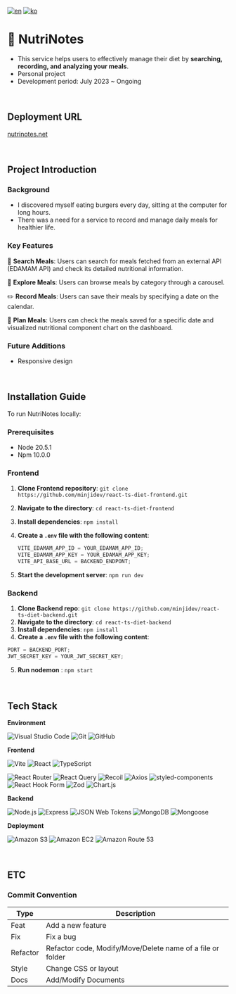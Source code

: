 [![en](https://img.shields.io/badge/lang-en-F38181.svg)](https://github.com/minjidev/react-ts-diet-frontend/blob/main/README.md)
[![ko](https://img.shields.io/badge/lang-ko-FCE38A.svg)](https://github.com/minjidev/react-ts-diet-frontend/blob/main/README.ko.md)

# 📒 NutriNotes

- This service helps users to effectively manage their diet by **searching, recording, and analyzing your meals**.
- Personal project
- Development period: July 2023 ~ Ongoing

 <br />

## Deployment URL

[nutrinotes.net](https://nutrinotes.net)

 <br />

## Project Introduction

### Background

- I discovered myself eating burgers every day, sitting at the computer for long hours.
- There was a need for a service to record and manage daily meals for healthier life.

### Key Features

🔎 **Search Meals**: Users can search for meals fetched from an external API (EDAMAM API) and check its detailed nutritional information.

🥗 **Explore Meals**: Users can browse meals by category through a carousel.

✏️ **Record Meals**: Users can save their meals by specifying a date on the calendar.

🧐 **Plan Meals**: Users can check the meals saved for a specific date and visualized nutritional component chart on the dashboard.

### Future Additions

- Responsive design

 <br />

## Installation Guide

To run NutriNotes locally:

### Prerequisites

- Node 20.5.1
- Npm 10.0.0

### Frontend

1. **Clone Frontend repository**: `git clone https://github.com/minjidev/react-ts-diet-frontend.git`
2. **Navigate to the directory**: `cd react-ts-diet-frontend`
3. **Install dependencies**: `npm install`
4. **Create a `.env` file with the following content**:

   ```jsx
   VITE_EDAMAM_APP_ID = YOUR_EDAMAM_APP_ID;
   VITE_EDAMAM_APP_KEY = YOUR_EDAMAM_APP_KEY;
   VITE_API_BASE_URL = BACKEND_ENDPONT;
   ```

5. **Start the development server**: `npm run dev`

### Backend

1. **Clone Backend repo**: `git clone https://github.com/minjidev/react-ts-diet-backend.git`
2. **Navigate to the directory**: `cd react-ts-diet-backend`
3. **Install dependencies**: `npm install`
4. **Create a `.env` file with the following content**:

```jsx
PORT = BACKEND_PORT;
JWT_SECRET_KEY = YOUR_JWT_SECRET_KEY;
```

5. **Run nodemon** : `npm start`

 <br />

## Tech Stack

**Environment**

![Visual Studio Code](https://img.shields.io/badge/Visual%20Studio%20Code-007ACC?style=for-the-badge&logo=Visual%20Studio%20Code&logoColor=white)
![Git](https://img.shields.io/badge/Git-F05032?style=for-the-badge&logo=Git&logoColor=white)
![GitHub](https://img.shields.io/badge/GitHub-181717?style=for-the-badge&logo=GitHub&logoColor=white)

**Frontend**

![Vite](https://img.shields.io/badge/Vite-646CFF?style=for-the-badge&logo=Vite&logoColor=white)
![React](https://img.shields.io/badge/React-61DAFB?style=for-the-badge&logo=React&logoColor=white)
![TypeScript](https://img.shields.io/badge/TypeScript-3178C6?style=for-the-badge&logo=TypeScript&logoColor=white)

![React Router](https://img.shields.io/badge/React%20Router-CA4245?style=for-the-badge&logo=React%20Router&logoColor=white)
![React Query](https://img.shields.io/badge/React%20Query-FF4154?style=for-the-badge&logo=React%20Query&logoColor=white)
![Recoil](https://img.shields.io/badge/Recoil-3578E5?style=for-the-badge&logo=Recoil&logoColor=white)
![Axios](https://img.shields.io/badge/Axios-5A29E4?style=for-the-badge&logo=Axios&logoColor=white)
![styled-components](https://img.shields.io/badge/styled%20components-DB7093?style=for-the-badge&logo=styled-components&logoColor=white)
![React Hook Form](https://img.shields.io/badge/React%20Hook%20Form-EC5990?style=for-the-badge&logo=React%20Hook%20Form&logoColor=white)
![Zod](https://img.shields.io/badge/Zod-3E67B1?style=for-the-badge&logo=Zod&logoColor=white)
![Chart.js](https://img.shields.io/badge/Chart.js-FF6384?style=for-the-badge&logo=Chart.js&logoColor=white)

**Backend**

![Node.js](https://img.shields.io/badge/Node.js-339933?style=for-the-badge&logo=Node.js&logoColor=white)
![Express](https://img.shields.io/badge/Express-000000?style=for-the-badge&logo=Express&logoColor=white)
![JSON Web Tokens](https://img.shields.io/badge/JSON%20Web%20Tokens-000000?style=for-the-badge&logo=JSON%20Web%20Tokens&logoColor=white)
![MongoDB](https://img.shields.io/badge/MongoDB-47A248?style=for-the-badge&logo=MongoDB&logoColor=white)
![Mongoose](https://img.shields.io/badge/Mongoose-880000?style=for-the-badge&logo=Mongoose&logoColor=white)

**Deployment**

![Amazon S3](https://img.shields.io/badge/Amazon%20S3-569A31?style=for-the-badge&logo=Amazon%20S3&logoColor=white)
![Amazon EC2](https://img.shields.io/badge/Amazon%20EC2-FF9900?style=for-the-badge&logo=Amazon%20EC2&logoColor=white)
![Amazon Route 53](https://img.shields.io/badge/Amazon%20Route%2053-8C4FFF?style=for-the-badge&logo=Amazon%20Route%2053&logoColor=white)

 <br />

## ETC

### Commit Convention

| Type     | Description                                                |
| -------- | ---------------------------------------------------------- |
| Feat     | Add a new feature                                          |
| Fix      | Fix a bug                                                  |
| Refactor | Refactor code, Modify/Move/Delete name of a file or folder |
| Style    | Change CSS or layout                                       |
| Docs     | Add/Modify Documents                                       |
